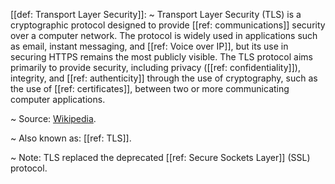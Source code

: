 [[def: Transport Layer Security]]:
~ Transport Layer Security (TLS) is a cryptographic protocol designed to provide [[ref: communications]] security over a computer network. The protocol is widely used in applications such as email, instant messaging, and [[ref: Voice over IP]], but its use in securing HTTPS remains the most publicly visible. The TLS protocol aims primarily to provide security, including privacy ([[ref: confidentiality]]), integrity, and [[ref: authenticity]] through the use of cryptography, such as the use of [[ref: certificates]], between two or more communicating computer applications.

~ Source: [Wikipedia](https://en.wikipedia.org/wiki/Transport_Layer_Security).

~ Also known as: [[ref: TLS]].

~ Note: TLS replaced the deprecated [[ref: Secure Sockets Layer]] (SSL) protocol.


